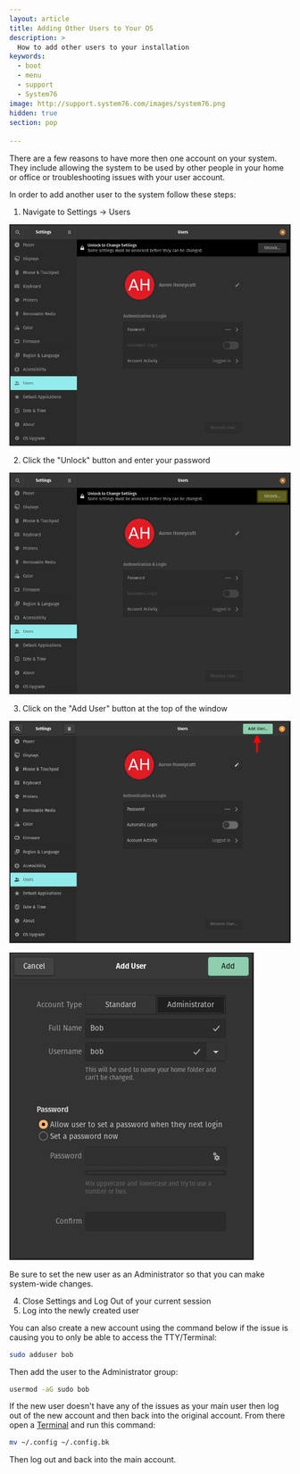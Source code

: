 ```yaml
---
layout: article
title: Adding Other Users to Your OS
description: >
  How to add other users to your installation
keywords:
  - boot
  - menu
  - support
  - System76
image: http://support.system76.com/images/system76.png
hidden: true
section: pop

---
```


There are a few reasons to have more then one account on your system. They include allowing the system to be used by other people in your home or office or troubleshooting issues with your user account.

In order to add another user to the system follow these steps:

1. Navigate to Settings -> Users

![Settings](/images/other-accounts/gnome-control-center.png)

2. Click the "Unlock" button and enter your password

![Settings-About-Users](/images/other-accounts/gnome-control-center-2.png)

3. Click on the "Add User" button at the top of the window

![Settings-About-Users-Unlock](/images/other-accounts/gnome-control-center-3.png)

![Settings-About-Users-Add](/images/other-accounts/gnome-control-center-4.png)

Be sure to set the new user as an Administrator so that you can make system-wide changes.

4. Close Settings and Log Out of your current session
5. Log into the newly created user

You can also create a new account using the command below if the issue is causing you to only be able to access the TTY/Terminal:

```bash
sudo adduser bob
```

Then add the user to the Administrator group:

```bash
usermod -aG sudo bob
```

If the new user doesn't have any of the issues as your main user then log out of the new account and then back into the original account. From there open a <u>Terminal</u> and run this command:

```bash
mv ~/.config ~/.config.bk
```

Then log out and back into the main account. 

